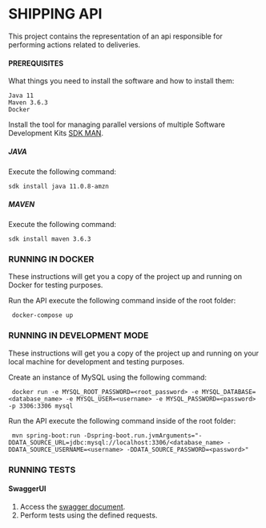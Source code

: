 # SHIPPING API

This project contains the representation of an api responsible for performing actions related to deliveries.

#### PREREQUISITES

What things you need to install the software and how to install them:

```
Java 11
Maven 3.6.3
Docker
```

Install the tool for managing parallel versions of multiple Software Development Kits [SDK MAN](https://sdkman.io/install).

##### JAVA

Execute the following command:

```
sdk install java 11.0.8-amzn
```

##### MAVEN

Execute the following command:

```
sdk install maven 3.6.3
```

### RUNNING IN DOCKER 

These instructions will get you a copy of the project up and running on Docker for testing purposes.

Run the API execute the following command inside of the root folder:

```
 docker-compose up
```

### RUNNING IN DEVELOPMENT MODE

These instructions will get you a copy of the project up and running on your local machine for development and testing purposes.

Create an instance of MySQL using the following command:

```
 docker run -e MYSQL_ROOT_PASSWORD=<root_password> -e MYSQL_DATABASE=<database_name> -e MYSQL_USER=<username> -e MYSQL_PASSWORD=<password> -p 3306:3306 mysql
```

Run the API execute the following command inside of the root folder:

```
 mvn spring-boot:run -Dspring-boot.run.jvmArguments="-DDATA_SOURCE_URL=jdbc:mysql://localhost:3306/<database_name> -DDATA_SOURCE_USERNAME=<username> -DDATA_SOURCE_PASSWORD=<password>"
```

### RUNNING TESTS

#### SwaggerUI

1. Access the [swagger document](http://localhost:8080/swagger-ui.html).
2. Perform tests using the defined requests.

